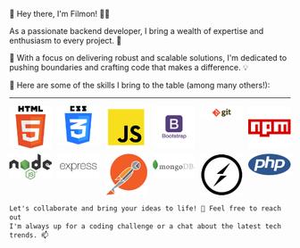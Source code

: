 👋 Hey there, I'm Filmon! 👨‍💻

As a passionate backend developer, I bring a wealth of expertise and enthusiasm to every project. 💼

🚀 With a focus on delivering robust and scalable solutions, I'm dedicated to pushing boundaries and crafting code that makes a difference. 💡

🌟 Here are some of the skills I bring to the table (among many others!):

---

<div
      style="display: grid; grid-template-columns: repeat(6, 1fr); gap: 10px"
    >
      <img src="images/html.png" alt="Image 1" style="width: 150px" style="max-width: 100%" />
      <img src="images/css.png" alt="Image 2" style="width: 150px" style="max-width: 100%" />
      <img src="images/javascript.png" alt="Image 3" style="width: 150px" style="max-width: 100%" />
      <img
        src="images/bootstrap.png"
        alt="Image 4"
        style="width: 150px"
        style="max-width: 100%"
      />
      <img
        src="images/git.png"
        style="width: 200px"
        alt="Image 5"
        style="max-width: 100%"
      />
      <img src="images/npm.png" style="width: 150px" alt="Image 6" style="max-width: 100%" />
      <img src="images/nodejs.png" style="width: 150px" alt="Image 7" style="max-width: 100%" />
      <img src="images/express.png" style="width: 150px" alt="Image 8" style="max-width: 100%" />
      <img src="images/postman.png" style="width: 150px" alt="Image 9" style="max-width: 100%" />
      <img src="images/mongodb.png" style="width: 150px" alt="mongodb image" style="width: 200px" />
      <img src="images/socket.io.png" style="width: 150px" alt="Image 10" style="max-width: 100%" />
      <img src="images/php.png" style="width: 150px" alt="Image 11" style="max-width: 100%" />
    </div>

    Let's collaborate and bring your ideas to life! 🌈 Feel free to reach out 
    I'm always up for a coding challenge or a chat about the latest tech trends. 📫
